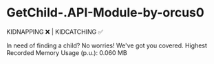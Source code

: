 # GetChild-.API-Module-by-orcus0

KIDNAPPING ❌ | KIDCATCHING ✅

In need of finding a child? No worries! We've got you covered.
Highest Recorded Memory Usage (p.u.): 0.060 MB
